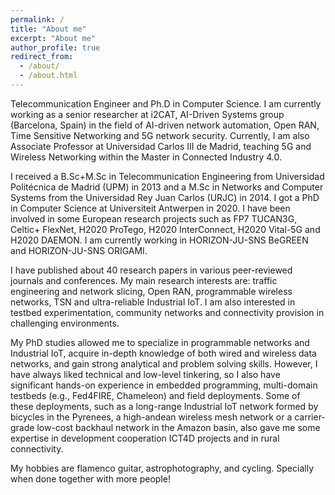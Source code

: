 ```yaml
---
permalink: /
title: "About me"
excerpt: "About me"
author_profile: true
redirect_from:
  - /about/
  - /about.html
---
```


Telecommunication Engineer and Ph.D in Computer Science. I am currently working as a senior researcher at i2CAT, AI-Driven Systems group (Barcelona, Spain) in the field of AI-driven network automation, Open RAN, Time Sensitive Networking and 5G network security. Currently, I am also Associate Professor at Universidad Carlos III de Madrid, teaching 5G and Wireless Networking within the Master in Connected Industry 4.0.

I received a B.Sc+M.Sc in Telecommunication Engineering from Universidad Politécnica de Madrid (UPM) in 2013 and a M.Sc in Networks and Computer Systems from the Universidad Rey Juan Carlos (URJC) in 2014. I got a PhD in Computer Science at Universiteit Antwerpen in 2020. I have been involved in some European research projects such as FP7 TUCAN3G, Celtic+ FlexNet, H2020 ProTego, H2020 InterConnect, H2020 Vital-5G and H2020 DAEMON. I am currently working in HORIZON-JU-SNS BeGREEN and HORIZON-JU-SNS ORIGAMI.

I have published about 40 research papers in various peer-reviewed journals and conferences. My main research interests are: traffic engineering and network slicing, Open RAN, programmable wireless networks, TSN and ultra-reliable Industrial IoT. I am also interested in testbed experimentation, community networks and connectivity provision in challenging environments.

My PhD studies allowed me to specialize in programmable networks and Industrial IoT, acquire in-depth knowledge of both wired and wireless data networks, and gain strong analytical and problem solving skills. However, I have always liked technical and low-level tinkering, so I also have significant hands-on experience in embedded programming, multi-domain testbeds (e.g., Fed4FIRE, Chameleon) and field deployments. Some of these deployments, such as a long-range Industrial IoT network formed by bicycles in the Pyrenees, a high-andean wireless mesh network or a carrier-grade low-cost backhaul network in the Amazon basin, also gave me some expertise in development cooperation ICT4D projects and in rural connectivity.

My hobbies are flamenco guitar, astrophotography, and cycling. Specially when done together with more people!

